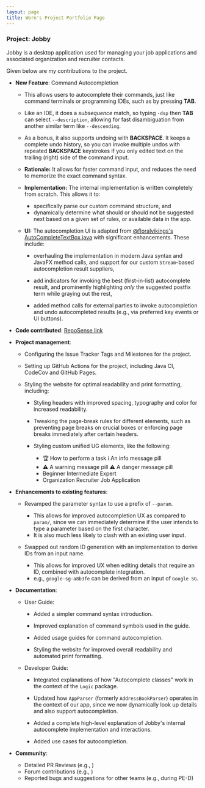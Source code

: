 ```yaml
---
layout: page
title: Wern's Project Portfolio Page
---
```


<div class="reset-page-break-defaults" markdown="1">

### Project: Jobby

Jobby is a desktop application used for managing your job applications and associated organization and recruiter contacts.

Given below are my contributions to the project.

* **New Feature**: Command Autocompletion

    * This allows users to autocomplete their commands, just like command terminals or programming IDEs, such as by pressing **TAB**.

    * Like an IDE, it does a _subsequence_ match, so typing `-dsp` then **TAB** can select `--description`, allowing for fast disambiguation from another similar term like `--descending`.

    * As a bonus, it also supports undoing with **BACKSPACE**. It keeps a complete undo history, so you can invoke multiple undos with repeated **BACKSPACE** keystrokes if you only edited text on the trailing (right) side of the command input.

    * **Rationale:** It allows for faster command input, and reduces the need to memorize the exact command syntax.

    * **Implementation:** The internal implementation is written completely from scratch. This allows it to:

      * specifically parse our custom command structure, and
      * dynamically determine what should or should not be suggested next based on a given set of rules, or available data in the app.

    * **UI:** The autocompletion UI is adapted from [@floralvikings's AutoCompleteTextBox.java](https://gist.github.com/floralvikings/10290131) with significant enhancements. These include:

      * overhauling the implementation in modern Java syntax and JavaFX method calls, and support for our custom `Stream`-based autocompletion result suppliers,

      * add indicators for invoking the best (first-in-list) autocomplete result, and prominently highlighting _only_ the suggested postfix term while graying out the rest,

      * added method calls for external parties to invoke autocompletion and undo autocompleted results (e.g., via preferred key events or UI buttons).

* **Code contributed**: [RepoSense link](https://nus-cs2103-ay2324s1.github.io/tp-dashboard/?search=AY2324S1-CS2103T-W08-3&sort=groupTitle&sortWithin=title&timeframe=commit&mergegroup=&groupSelect=groupByRepos&breakdown=true&checkedFileTypes=docs~functional-code~test-code~other&since=2023-09-22&tabOpen=true&tabType=authorship&tabAuthor=wxwern&tabRepo=AY2324S1-CS2103T-W08-3%2Ftp%5Bmaster%5D&authorshipIsMergeGroup=false&authorshipFileTypes=docs~other~functional-code~test-code&authorshipIsBinaryFileTypeChecked=false&authorshipIsIgnoredFilesChecked=false)

* **Project management**:

  * Configuring the Issue Tracker Tags and Milestones for the project.
  * Setting up GitHub Actions for the project, including Java CI, CodeCov and GitHub Pages.
  * Styling the website for optimal readability and print formatting, including:

      * Styling headers with improved spacing, typography and color for increased readability.

      * Tweaking the page-break rules for different elements, such as preventing page breaks on crucial boxes or enforcing page breaks immediately after certain headers.

      * Styling custom unified UG elements, like the following:
        * <span class="learning-outcome pill">:trophy: How to perform a task</span> <span class="information pill">:information_source: An info message pill</span>
        * <span class="warning pill">:warning: A warning message pill</span> <span class="danger pill">:warning: A danger message pill</span>
        * <span class="beginner pill">Beginner</span> <span class="intermediate pill">Intermediate</span> <span class="expert pill">Expert</span>
        * <span class="applies-to pill"><span class="jobby-data-class pill">Organization</span> <span class="jobby-data-class pill">Recruiter</span> <span class="jobby-data-class pill">Job Application</span></span>

* **Enhancements to existing features**:

  * Revamped the parameter syntax to use a prefix of `--param`.

    * This allows for improved autocompletion UX as compared to `param/`, since we can immediately determine if the user intends to type a parameter based on the first character.
    * It is also much less likely to clash with an existing user input.

  * Swapped out random ID generation with an implementation to derive IDs from an input name.

    * This allows for improved UX when editing details that require an ID, combined with autocomplete integration.
    * e.g., `google-sg-a8b3fe` can be derived from an input of `Google SG`.

* **Documentation**:

  * User Guide:

    * Added a simpler command syntax introduction.

    * Improved explanation of command symbols used in the guide.

    * Added usage guides for command autocompletion.

    * Styling the website for improved overall readability and automated print formatting.

  * Developer Guide:

    * Integrated explanations of how "Autocomplete classes" work in the context of the `Logic` package.
    
    * Updated how `AppParser` (formerly `AddressBookParser`) operates in the context of our app, since we now dynamically look up details and also support autocompletion.

    * Added a complete high-level explanation of Jobby's internal autocomplete implementation and interactions.

    * Added use cases for autocompletion.

* **Community**:
  * Detailed PR Reviews (e.g., )
  * Forum contributions (e.g., )
  * Reported bugs and suggestions for other teams (e.g., during PE-D)

</div>
